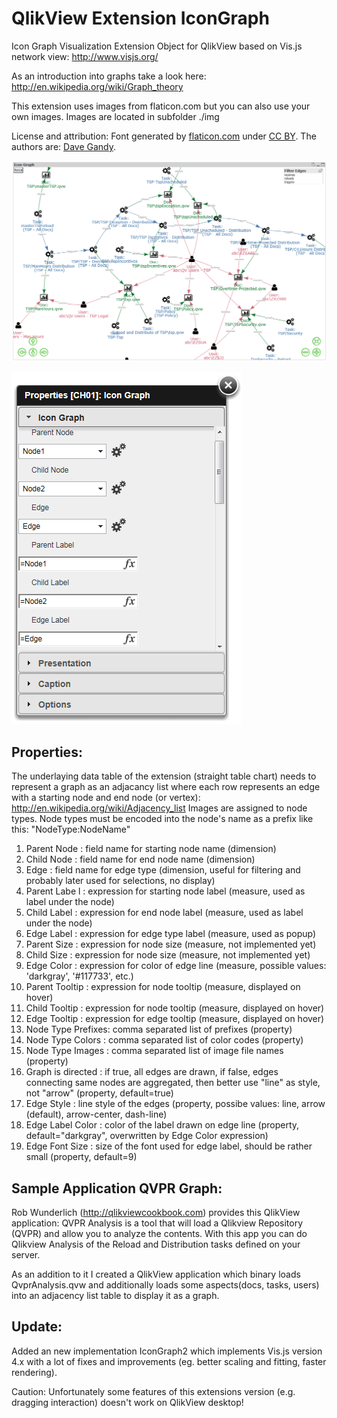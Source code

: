 QlikView Extension IconGraph
============================

Icon Graph Visualization Extension Object for QlikView based on Vis.js network view: http://www.visjs.org/

As an introduction into graphs take a look here: http://en.wikipedia.org/wiki/Graph_theory

This extension uses images from flaticon.com but you can also use your own images. Images are located in subfolder ./img

License and attribution:
Font generated by <a href="http://www.flaticon.com">flaticon.com</a>
 under <a href="http://creativecommons.org/licenses/by/3.0/">CC BY</a>. The authors are: <a href="http://fontawesome.io">Dave Gandy</a>.

![QlikView Extension IconGraph](screenshot.PNG)

![QlikView Extension IconGraph](properties.PNG)

Properties:
-----------
The underlaying data table of the extension (straight table chart) needs to represent a graph as an adjacancy list where each row represents an edge with a starting node and end node (or vertex): http://en.wikipedia.org/wiki/Adjacency_list
Images are assigned to node types. Node types must be encoded into the node's name as a prefix like this: "NodeType:NodeName"

1. Parent Node        : field name for starting node name (dimension)
2. Child Node         : field name for end node name (dimension)
3. Edge               : field name for edge type (dimension, useful for filtering and probably later used for selections, no display)
4. Parent Labe l      : expression for starting node label (measure, used as label under the node)
5. Child Label        : expression for end node label (measure, used as label under the node)
6. Edge Label         : expression for edge type label (measure, used as popup)
7. Parent Size        : expression for node size (measure, not implemented yet)
8. Child Size         : expression for node size (measure, not implemented yet)
9. Edge Color         : expression for color of edge line (measure, possible values: 'darkgray', '#117733', etc.)
10. Parent Tooltip    : expression for node tooltip (measure, displayed on hover)
11. Child Tooltip     : expression for node tooltip (measure, displayed on hover)
12. Edge Tooltip      : expression for edge tooltip (measure, displayed on hover)
13. Node Type Prefixes: comma separated list of prefixes (property)
13. Node Type Colors  : comma separated list of color codes (property)
13. Node Type Images  : comma separated list of image file names (property)
14. Graph is directed : if true, all edges are drawn, if false, edges connecting same nodes are aggregated, then better use "line" as style, not "arrow" (property, default=true)
15. Edge Style        : line style of the edges (property, possibe values: line, arrow (default), arrow-center, dash-line)
16. Edge Label Color  : color of the label drawn on edge line (property, default="darkgray", overwritten by Edge Color expression)
17. Edge Font Size    : size of the font used for edge label, should be rather small (property, default=9)

Sample Application QVPR Graph:
------------------------------

Rob Wunderlich (http://qlikviewcookbook.com) provides this QlikView application:
QVPR Analysis is a tool that will load a Qlikview Repository (QVPR) and allow you to analyze the contents. 
With this app you can do Qlikview Analysis of the Reload and Distribution tasks defined on your server.

As an addition to it I created a QlikView application which binary loads QvprAnalysis.qvw and additionally loads some aspects(docs, tasks, users) into an adjacency list table to display it as a graph.

Update:
-------

Added an new implementation IconGraph2 which implements Vis.js version 4.x with a lot of fixes and improvements (eg. better scaling and fitting, faster rendering). 

Caution: Unfortunately some features of this extensions version (e.g. dragging interaction) doesn't work on QlikView desktop!
